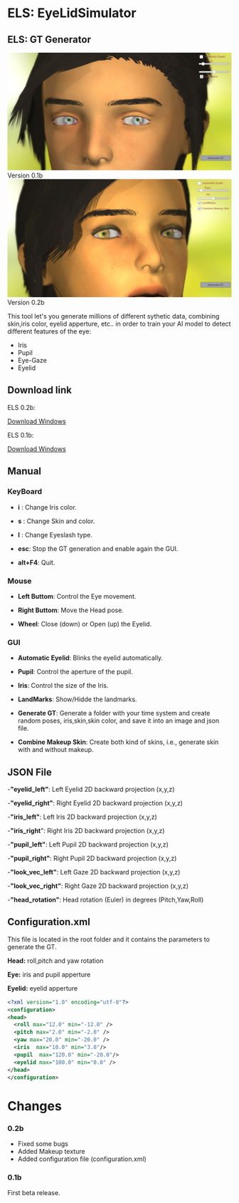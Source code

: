 # ELS: EyeLidSimulator
## ELS: GT Generator

![alt text](images/main_image.jpg "Main")
Version 0.1b
![alt text](images/makeup.jpg "Main")
Version 0.2b

This tool let's you generate millions of different sythetic data, combining skin,iris color, eyelid apperture, etc.. in order to train your AI model to detect different features of the eye:

- Iris 
- Pupil
- Eye-Gaze
- Eyelid

## Download link

ELS 0.2b:

[Download Windows](https://drive.google.com/file/d/1hMo7eV6L9537kiTQwKd1uUicl8BvfZsf/view?usp=sharing)

ELS 0.1b:

[Download Windows](https://drive.google.com/file/d/1sEavjkovPL0h18fcsXpN96oOFpt20YYU/view?usp=sharing)

## Manual

### KeyBoard

- **i** : Change Iris color.

- **s** : Change Skin and color.

- **l** : Change Eyeslash type.

- **esc**: Stop the GT generation and enable again the GUI.

- **alt+F4**: Quit.

### Mouse 

- **Left Buttom**: Control the Eye movement.

- **Right Buttom**: Move the Head pose.

- **Wheel**: Close (down) or Open (up) the Eyelid.


### GUI

- **Automatic Eyelid**: Blinks the eyelid automatically.

- **Pupil**: Control the aperture of the pupil.

- **Iris**: Control the size of the Iris.

- **LandMarks**: Show/Hidde the landmarks.

- **Generate GT**: Generate a folder with your time system and create random poses, iris,skin,skin color, and save it into an image and json file.

- **Combine Makeup Skin**: Create both kind of skins, i.e., generate skin with and without makeup.

## JSON File

-**"eyelid_left"**: Left Eyelid 2D backward projection (x,y,z)

-**"eyelid_right"**: Right Eyelid 2D backward projection (x,y,z)

-**"iris_left"**: Left Iris 2D backward projection (x,y,z)

-**"iris_right**": Right Iris 2D backward projection (x,y,z)

-**"pupil_left"**: Left Pupil 2D backward projection (x,y,z)

-**"pupil_right"**: Right Pupil 2D backward projection (x,y,z)

-**"look_vec_left"**: Left Gaze 2D backward projection (x,y,z)

-**"look_vec_right"**: Right Gaze 2D backward projection (x,y,z)

-**"head_rotation"**: Head rotation (Euler) in degrees (Pitch,Yaw,Roll)

## Configuration.xml

This file is located in the root folder and it contains the parameters to generate the GT.

**Head:** roll,pitch and yaw rotation

**Eye:** iris and pupil apperture

**Eyelid:** eyelid apperture 

```xml
<?xml version="1.0" encoding="utf-8"?>
<configuration>
<head>
  <roll max="12.0" min="-12.0" />
  <pitch max="2.0" min="-2.0" />
  <yaw max="20.0" min="-20.0" />    
  <iris  max="10.0" min="3.0"/>
  <pupil  max="120.0" min="-20.0"/>
  <eyelid max="100.0" min="0.0" />
</head>  
</configuration>
```

# Changes

### 0.2b

- Fixed some bugs
- Added Makeup texture
- Added configuration file (configuration.xml)

### 0.1b

First beta release.

